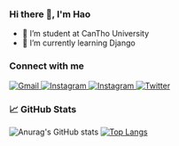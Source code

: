 ### Hi there 👋, I'm Hao
- 🔭 I’m student at CanTho University
- 🌱 I’m currently learning Django

### Connect with me
<a href="mailto:hao152903@gmail.com">
  <img alt="Gmail" src="https://img.shields.io/badge/Gmail-D14836?style=for-the-badge&logo=gmail&logoColor=white" style="max-width:100%;"/>
</a>

<a href="">
  <img alt="Instagram" src="https://img.shields.io/badge/Instagram-E4405F?style=for-the-badge&logo=instagram" style="max-width:100%;"/>
</a>

<a href="https://www.facebook.com/hulo.bungchay/">
  <img alt="Instagram" src="https://img.shields.io/badge/Facebook-1877F2?style=for-the-badge&logo=facebook&logoColor=white" style="max-width:100%;"/>
</a>

<a href="">
  <img alt="Twitter" src="https://img.shields.io/badge/Twitter-1DA1F2?style=for-the-badge&logo=twitter&logoColor=white" style="max-width:100%;"/>
</a>

### 📈 GitHub Stats
![Anurag's GitHub stats](https://github-readme-stats.vercel.app/api?username=HaoHuynh0301&count_private=true)
[![Top Langs](https://github-readme-stats.vercel.app/api/top-langs/?username=HaoHuynh0301&layout=compact)](https://github.com/anuraghazra/github-readme-stats)

<!--
**HaoHuynh0301/HaoHuynh0301** is a ✨ _special_ ✨ repository because its `README.md` (this file) appears on your GitHub profile.

Here are some ideas to get you started:

- 🔭 I’m currently working on ...
- 🌱 I’m currently learning ...
- 👯 I’m looking to collaborate on ...
- 🤔 I’m looking for help with ...
- 💬 Ask me about ...
- 📫 How to reach me: ...
- 😄 Pronouns: ...
- ⚡ Fun fact: ...
-->
